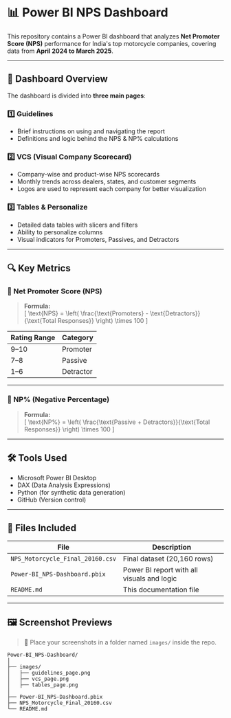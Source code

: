 # 📊 Power BI NPS Dashboard

This repository contains a Power BI dashboard that analyzes **Net Promoter Score (NPS)** performance for India's top motorcycle companies, covering data from **April 2024 to March 2025**.

---

## 🧾 Dashboard Overview

The dashboard is divided into **three main pages**:

### 1️⃣ Guidelines
- Brief instructions on using and navigating the report
- Definitions and logic behind the NPS & NP% calculations

### 2️⃣ VCS (Visual Company Scorecard)
- Company-wise and product-wise NPS scorecards
- Monthly trends across dealers, states, and customer segments
- Logos are used to represent each company for better visualization

### 3️⃣ Tables & Personalize
- Detailed data tables with slicers and filters
- Ability to personalize columns
- Visual indicators for Promoters, Passives, and Detractors

---

## 🔍 Key Metrics

### 🎯 Net Promoter Score (NPS)
> **Formula:**  
> \[
> \text{NPS} = \left( \frac{\text{Promoters} - \text{Detractors}}{\text{Total Responses}} \right) \times 100
> \]

| Rating Range | Category     |
|--------------|--------------|
| 9–10         | Promoter     |
| 7–8          | Passive      |
| 1–6          | Detractor    |

---

### 🔢 NP% (Negative Percentage)
> **Formula:**  
> \[
> \text{NP%} = \left( \frac{\text{Passive + Detractors}}{\text{Total Responses}} \right) \times 100
> \]

---

## 🛠 Tools Used

- Microsoft Power BI Desktop  
- DAX (Data Analysis Expressions)  
- Python (for synthetic data generation)  
- GitHub (Version control)

---

## 📁 Files Included

| File | Description |
|------|-------------|
| `NPS_Motorcycle_Final_20160.csv` | Final dataset (20,160 rows) |
| `Power-BI_NPS-Dashboard.pbix`    | Power BI report with all visuals and logic |
| `README.md`                      | This documentation file |

---

## 🖼 Screenshot Previews

> 📌 Place your screenshots in a folder named `images/` inside the repo.

```plaintext
Power-BI_NPS-Dashboard/
│
├── images/
│   ├── guidelines_page.png
│   ├── vcs_page.png
│   ├── tables_page.png
│
├── Power-BI_NPS-Dashboard.pbix
├── NPS_Motorcycle_Final_20160.csv
└── README.md
